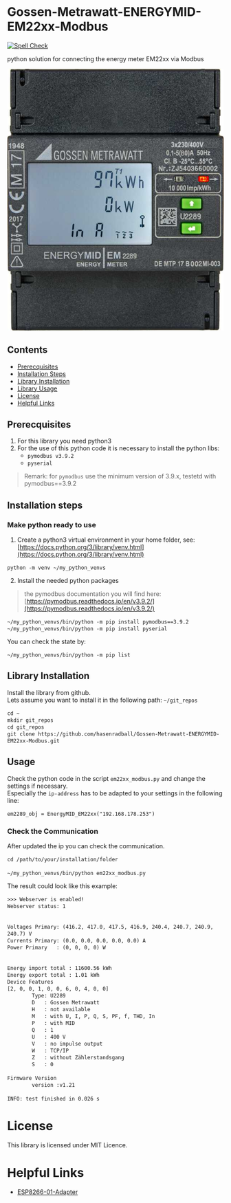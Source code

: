 # Gossen-Metrawatt-ENERGYMID-EM22xx-Modbus
[![Spell Check](https://github.com/hasenradball/Gossen-Metrawatt-ENERGYMID-EM22xx-Modbus/actions/workflows/spell_checker.yml/badge.svg)](https://github.com/hasenradball/Gossen-Metrawatt-ENERGYMID-EM22xx-Modbus/actions/workflows/spell_checker.yml)

python solution for connecting the energy meter EM22xx via Modbus

![EM2289](./docs/EM2289.jpg)

## Contents
* [Prerecquisites](#prerecquisites)
* [Installation Steps](#installation-steps)
* [Library Installation](#library-installation)
* [Library Usage](#library-usage)
* [License](#license)
* [Helpful Links](#helpful-links)

## Prerecquisites
1. For this library you need python3
2. For the use of this python code it is necessary to install the python libs:
    - `pymodbus v3.9.2`
    - `pyserial`
> Remark: for `pymodbus` use the minimum version of 3.9.x, testetd with pymodbus==3.9.2

## Installation steps
### Make python ready to use
1. Create a python3 virtual environment in your home folder, see:<br>
[https://docs.python.org/3/library/venv.html](https://docs.python.org/3/library/venv.html)

```
python -m venv ~/my_python_venvs
```
2. Install the needed python packages

> the pymodbus documentation you will find here:<br>
[https://pymodbus.readthedocs.io/en/v3.9.2/](https://pymodbus.readthedocs.io/en/v3.9.2/)

```
~/my_python_venvs/bin/python -m pip install pymodbus==3.9.2
~/my_python_venvs/bin/python -m pip install pyserial
```
You can check the state by:

```
~/my_python_venvs/bin/python -m pip list
```

## Library Installation
Install the library from github.<br>
Lets assume you want to install it in the following path: `~/git_repos`
```
cd ~
mkdir git_repos
cd git_repos
git clone https://github.com/hasenradball/Gossen-Metrawatt-ENERGYMID-EM22xx-Modbus.git
```
## Usage
Check the python code in the script `em22xx_modbus.py` and change the settings if necessary.<br>
Especially the `ip-address` has to be adapted to your settings in the following line:
```
em2289_obj = EnergyMID_EM22xx("192.168.178.253")
```

### Check the Communication
After updated the ip you can check the communication.


```
cd /path/to/your/installation/folder

~/my_python_venvs/bin/python em22xx_modbus.py
```

The result could look like this example:

```
>>> Webserver is enabled!
Webserver status: 1


Voltages Primary: (416.2, 417.0, 417.5, 416.9, 240.4, 240.7, 240.9, 240.7) V
Currents Primary: (0.0, 0.0, 0.0, 0.0, 0.0) A
Power Primary   : (0, 0, 0, 0) W


Energy import total : 11600.56 kWh
Energy export total : 1.01 kWh
Device Features
[2, 0, 0, 1, 0, 0, 6, 0, 4, 0, 0]
        Type: U2289
        D   : Gossen Metrawatt
        H   : not available
        M   : with U, I, P, Q, S, PF, f, THD, In
        P   : with MID
        Q   : 1
        U   : 400 V
        V   : no impulse output
        W   : TCP/IP
        Z   : without Zählerstandsgang
        S   : 0

Firmware Version
        version :v1.21

INFO: test finished in 0.026 s
```

# License
This library is licensed under MIT Licence.

# Helpful Links
* [ESP8266-01-Adapter](https://esp8266-01-adapter.de)